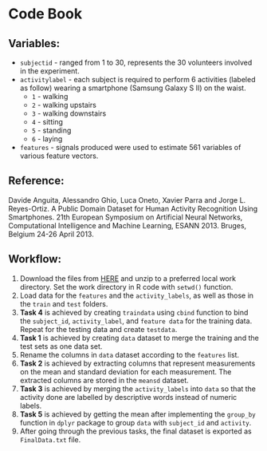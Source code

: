 # Code Book

## Variables:
* `subjectid` - ranged from 1 to 30, represents the 30 volunteers involved in the experiment.
* `activitylabel` - each subject is required to perform 6 activities (labeled as follow) wearing a smartphone (Samsung Galaxy S II) on the waist.
  * `1` - walking
  * `2` - walking upstairs
  * `3` - walking downstairs
  * `4` - sitting
  * `5` - standing
  * `6` - laying
* `features` - signals produced were used to estimate 561 variables of various feature vectors.

## Reference:
Davide Anguita, Alessandro Ghio, Luca Oneto, Xavier Parra and Jorge L. Reyes-Ortiz. A Public Domain Dataset for Human Activity Recognition Using Smartphones. 21th European Symposium on Artificial Neural Networks, Computational Intelligence and Machine Learning, ESANN 2013. Bruges, Belgium 24-26 April 2013.

## Workflow:
1. Download the files from [HERE](https://d396qusza40orc.cloudfront.net/getdata%2Fprojectfiles%2FUCI%20HAR%20Dataset.zip) and unzip to a preferred local work directory. Set the work directory in R code with `setwd()` function.
1. Load data for the `features` and the `activity_labels`, as well as those in the `train` and `test` folders.
1. **Task 4** is achieved by creating `traindata` using `cbind` function to bind the `subject_id`, `activity_label`, and `feature data` for the training data. Repeat for the testing data and create `testdata`.
1. **Task 1** is achieved by creating `data` dataset to merge the training and the test sets as one data set.
1. Rename the columns in `data` dataset according to the `features` list.
1. **Task 2** is achieved by extracting columns that represent measurements on the mean and standard deviation for each measurement. The extracted columns are stored in the `meansd` dataset.
1. **Task 3** is achieved by merging the `activity_labels` into `data` so that the activity done are labelled by descriptive words instead of numeric labels.
1. **Task 5** is achieved by getting the mean after implementing the `group_by` function in `dplyr` package to group `data` with `subject_id` and `activity`.
1. After going through the previous tasks, the final dataset is exported as `FinalData.txt` file.
